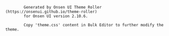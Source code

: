 
            Generated by Onsen UI Theme Roller (https://onsenui.github.io/theme-roller)
            for Onsen UI version 2.10.6.

            Copy 'theme.css' content in Bulk Editor to further modify the theme.